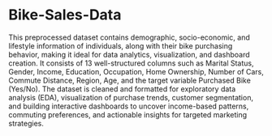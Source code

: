 # Bike-Sales-Data
This preprocessed dataset contains demographic, socio-economic, and lifestyle information of individuals, along with their bike purchasing behavior, making it ideal for data analytics, visualization, and dashboard creation. It consists of 13 well-structured columns such as Marital Status, Gender, Income, Education, Occupation, Home Ownership, Number of Cars, Commute Distance, Region, Age, and the target variable Purchased Bike (Yes/No). The dataset is cleaned and formatted for exploratory data analysis (EDA), visualization of purchase trends, customer segmentation, and building interactive dashboards to uncover income-based patterns, commuting preferences, and actionable insights for targeted marketing strategies.
